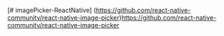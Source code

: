 [# imagePicker-ReactNative]   (https://github.com/react-native-community/react-native-image-picker​)https://github.com/react-native-community/react-native-image-picker​
